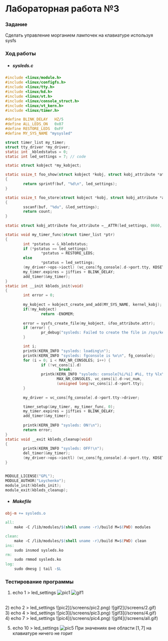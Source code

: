 # Лабораторная работа №3

### Задание
Сделать управление морганием лампочек на клавиатуре используя sysfs

### Ход работы

- ##### sysleds.c

```C
#include <linux/module.h>
#include <linux/configfs.h>
#include <linux/tty.h>          
#include <linux/kd.h>          
#include <linux/vt.h>
#include <linux/console_struct.h>       
#include <linux/vt_kern.h>
#include <linux/timer.h>

#define BLINK_DELAY   HZ/5
#define ALL_LEDS_ON   0x07
#define RESTORE_LEDS  0xFF
#define MY_SYS_NAME "mysysled"

struct timer_list my_timer;
struct tty_driver *my_driver;
static int _kbledstatus = 0;
static int led_settings = 7; // code

static struct kobject *my_kobject;

static ssize_t foo_show(struct kobject *kobj, struct kobj_attribute *attr, char *buf)
{
        return sprintf(buf, "%d\n", led_settings);
}

static ssize_t foo_store(struct kobject *kobj, struct kobj_attribute *attr, const char *buf, size_t count)
{
        sscanf(buf, "%du", &led_settings);
        return count;
}
 
static struct kobj_attribute foo_attribute =__ATTR(led_settings, 0660, foo_show, foo_store);

static void my_timer_func(struct timer_list *ptr)
{
        int *pstatus = &_kbledstatus;
        if (*pstatus == led_settings)
                *pstatus = RESTORE_LEDS;
        else
                *pstatus = led_settings;
        (my_driver->ops->ioctl) (vc_cons[fg_console].d->port.tty, KDSETLED, *pstatus);
        my_timer.expires = jiffies + BLINK_DELAY;
        add_timer(&my_timer);
}
static int __init kbleds_init(void)
{       
        int error = 0;
 
        my_kobject = kobject_create_and_add(MY_SYS_NAME, kernel_kobj);
        if(!my_kobject)
                return -ENOMEM;
 
        error = sysfs_create_file(my_kobject, &foo_attribute.attr);
        if (error) {
                pr_debug("sysleds: Failed to create the file in /sys/kernel/systest \n");
        }

        int i;
        printk(KERN_INFO "sysleds: loading\n");
        printk(KERN_INFO "sysleds: fgconsole is %x\n", fg_console);
        for (i = 0; i < MAX_NR_CONSOLES; i++) {
                if (!vc_cons[i].d)
                        break;
                printk(KERN_INFO "sysleds: console[%i/%i] #%i, tty %lx\n", i,
                       MAX_NR_CONSOLES, vc_cons[i].d->vc_num,
                       (unsigned long)vc_cons[i].d->port.tty);
        }
        
        my_driver = vc_cons[fg_console].d->port.tty->driver;

        timer_setup(&my_timer, my_timer_func, 0);
        my_timer.expires = jiffies + BLINK_DELAY;
        add_timer(&my_timer);
        
        printk(KERN_INFO "sysleds: ON!\n");
        return error;
}
static void __exit kbleds_cleanup(void)
{
        printk(KERN_INFO "sysleds: OFF!\n");
        del_timer(&my_timer);
        (my_driver->ops->ioctl) (vc_cons[fg_console].d->port.tty, KDSETLED, RESTORE_LEDS);
}


MODULE_LICENSE("GPL");
MODULE_AUTHOR("Loychenko");
module_init(kbleds_init);
module_exit(kbleds_cleanup);
```

- ##### Makefile
```Makefile
obj-m += sysleds.o

all:
	make -C /lib/modules/$(shell uname -r)/build M=$(PWD) modules

clean:
	make -C /lib/modules/$(shell uname -r)/build M=$(PWD) clean
ins:
	sudo insmod sysleds.ko
rm:
	sudo rmmod sysleds.ko
log:
	sudo dmesg | tail -$L
```

### Тестирование программы
1) echo 1 > led_settings
   ![pic1](/screens/pic1.png)
   ![gif1](/screens/1.gif)
<br>
2) echo 2 > led_settings
   ![pic2](/screens/pic2.png)
   ![gif2](/screens/2.gif)
<br>
3) echo 4 > led_settings
   ![pic3](/screens/pic3.png)
   ![gif3](/screens/4.gif)
<br>
4) echo 7 > led_settings
   ![pic4](/screens/pic4.png)
   ![gif4](/screens/all.gif)

5) echo 10 > led_settings
   ![pic5](/screens/pic5.png)
При значениях вне области $[1,7]$ на клавиатуре ничего не горит